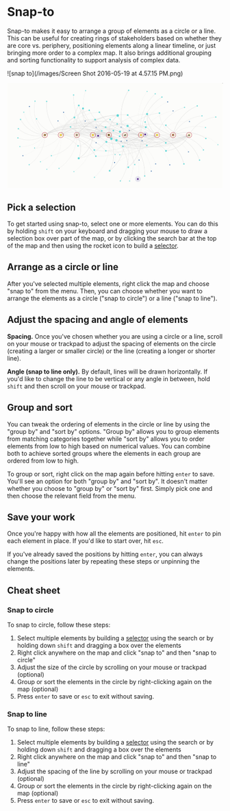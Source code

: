 # Snap-to

Snap-to makes it easy to arrange a group of elements as a circle or a line. This can be useful for creating rings of stakeholders based on whether they are core vs. periphery, positioning elements along a linear timeline, or just bringing more order to a complex map. It also brings additional grouping and sorting functionality to support analysis of complex data.

![snap to](/images/Screen Shot 2016-05-19 at 4.57.15 PM.png)

![snap to line](/images/linesnapto.png)

## Pick a selection
To get started using snap-to, select one or more elements. You can do this by holding `shift` on your keyboard and dragging your mouse to draw a selection box over part of the map, or by clicking the search bar at the top of the map and then using the rocket icon  to build a [selector](/guides/selectors.md).

## Arrange as a circle or line
After you've selected multiple elements, right click the map and choose "snap to" from the menu. Then, you can choose whether you want to arrange the elements as a circle ("snap to circle") or a line ("snap to line").

## Adjust the spacing and angle of elements
**Spacing.** Once you've chosen whether you are using a circle or a line, scroll on your mouse or trackpad to adjust the spacing of elements on the circle (creating a larger or smaller circle) or the line (creating a longer or shorter line).

**Angle (snap to line only).** By default, lines will be drawn horizontally. If you'd like to change the line to be vertical or any angle in between, hold `shift` and then scroll on your mouse or trackpad.

## Group and sort
You can tweak the ordering of elements in the circle or line by using the "group by" and "sort by" options. "Group by" allows you to group elements from matching categories together while "sort by" allows you to order elements from low to high based on numerical values. You can combine both to achieve sorted groups where the elements in each group are ordered from low to high.

To group or sort, right click on the map again before hitting `enter` to save. You'll see an option for both "group by" and "sort by". It doesn't matter whether you choose to "group by" or "sort by" first. Simply pick one and then choose the relevant field from the menu.

## Save your work
Once you're happy with how all the elements are positioned, hit `enter` to pin each element in place. If you'd like to start over, hit `esc`.

If you've already saved the positions by hitting `enter`, you can always change the positions later by repeating these steps or unpinning the elements.

## Cheat sheet

### Snap to circle

To snap to circle, follow these steps:

1. Select multiple elements by building a [selector](/guides/selectors.md) using the search or by holding down `shift` and dragging a box over the elements
2. Right click anywhere on the map and click "snap to" and then "snap to circle"
3. Adjust the size of the circle by scrolling on your mouse or trackpad (optional)
4. Group or sort the elements in the circle by right-clicking again on the map (optional)
5. Press `enter` to save or `esc` to exit without saving.

### Snap to line

To snap to line, follow these steps:

1. Select multiple elements by building a [selector](/guides/selectors.md) using the search or by holding down `shift` and dragging a box over the elements
2. Right click anywhere on the map and click "snap to" and then "snap to line"
3. Adjust the spacing of the line by scrolling on your mouse or trackpad (optional)
4. Group or sort the elements in the circle by right-clicking again on the map (optional)
5. Press `enter` to save or `esc` to exit without saving.
